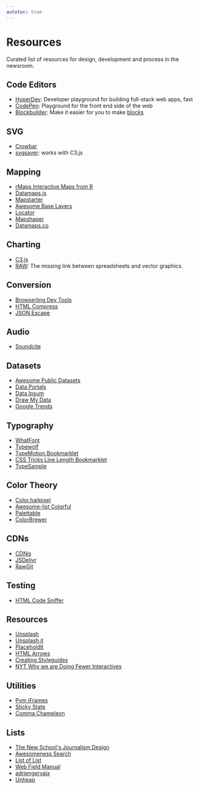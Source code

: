 ```yaml
---
autotoc: true
---
```

# Resources

Curated list of resources for design, development and process in the newsroom.

## Code Editors

- [HyperDev](https://hyperdev.com/): Developer playground for building full-stack web apps, fast
- [CodePen](http://codepen.io/): Playground for the front end side of the web
- [Blockbuilder](http://blockbuilder.org/): Make it easier for you to make [blocks](http://bl.ocks.org/)

## SVG

- [Crowbar](http://nytimes.github.io/svg-crowbar/)
- [svgsaver](http://hypercubed.github.io/svgsaver-crowbar/): works with C3.js

## Mapping

- [rMaps Interactive Maps from R](http://rmaps.github.io/)
- [Datamaps.js](http://datamaps.github.io/)
- [Mapstarter](http://mapstarter.com/)
- [Awesome Base Layers](http://felix.rohrba.ch/en/2016/awesome-basemap-layer-for-your-qgis-project/#google)
- [Locator](https://github.com/datanews/locator)
- [Mapshaper](http://mapshaper.org/)
- [Datamaps.co](https://datamaps.co/)

## Charting

- [C3.js](http://c3js.org/)
- [RAW](http://raw.densitydesign.org/): The missing link between spreadsheets and vector graphics.

## Conversion

- [Browserling Dev Tools](https://www.browserling.com/tools)
- [HTML Compress](http://www.textfixer.com/html/compress-html-compression.php)
- [JSON Escape](http://bernhardhaeussner.de/odd/json-escape/)

## Audio

- [Soundcite](https://soundcite.knightlab.com/)

## Datasets

- [Awesome Public Datasets](https://github.com/caesar0301/awesome-public-datasets)
- [Data Portals](http://dataportals.org/)
- [Data Ipsum](http://datumipsum.com/)
- [Draw My Data](http://www.robertgrantstats.co.uk/drawmydata.html)
- [Google Trends](http://googletrends.github.io/data/)

## Typography

- [WhatFont](https://chrome.google.com/webstore/detail/whatfont/jabopobgcpjmedljpbcaablpmlmfcogm?hl=en)
- [Typewolf](https://www.typewolf.com/)
- [TypeMotion Bookmarklet](http://yannick-lohse.fr/TypeMotion/)
- [CSS Tricks Line Length Bookmarklet](https://css-tricks.com/bookmarklet-colorize-text-45-75-characters-line-length-testing/)
- [TypeSample](http://www.typesample.com/)


## Color Theory

- [Color.hailpixel](http://color.hailpixel.com/)
- [Awesome-list Colorful](https://github.com/Siddharth11/Colorful)
- [Palettable](http://www.palettable.io/)
- [ColorBrewer](http://colorbrewer2.org/)

## CDNs
- [CDNjs](https://cdnjs.com/)
- [JSDelivr](https://www.jsdelivr.com/)
- [RawGit](https://rawgit.com/)

## Testing

- [HTML Code Sniffer](http://squizlabs.github.io/HTML_CodeSniffer/)

## Resources

- [Unsplash](https://unsplash.com/)
- [Unsplash it](https://unsplash.it/)
- [PlaceholdIt](http://placehold.it/)
- [HTML Arrows](http://htmlarrows.com/)
- [Creating Styleguides](https://medium.mybridge.co/all-about-creating-design-style-guides-cba6f6ca509d#.ditzgbrbr)
- [NYT Why we are Doing Fewer Interactives](https://github.com/archietse/malofiej-2016/blob/master/tse-malofiej-2016-slides.pdf)

## Utilities

- [Pym iFrames](http://blog.apps.npr.org/pym.js/)
- [Sticky State](https://github.com/soenkekluth/sticky-state)
- [Comma Chameleon](http://comma-chameleon.io/)

## Lists

- [The New School's Journalism Design](https://trello.com/b/L7M9gril/journalism-design-resources)
- [Awesomeness Search](https://getawesomeness.herokuapp.com/)
- [List of List](https://github.com/jnv/lists)
- [Web Field Manual](http://webfieldmanual.com/)
- [adriengervaix](http://list.adriengervaix.com/)
- [Unheap](http://www.unheap.com/)

